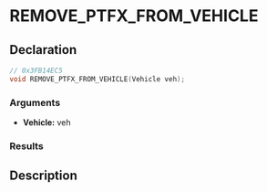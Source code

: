 # REMOVE_PTFX_FROM_VEHICLE

## Declaration
```cpp
// 0x3FB14EC5
void REMOVE_PTFX_FROM_VEHICLE(Vehicle veh);
```

### Arguments
- **Vehicle:** veh

### Results

## Description
